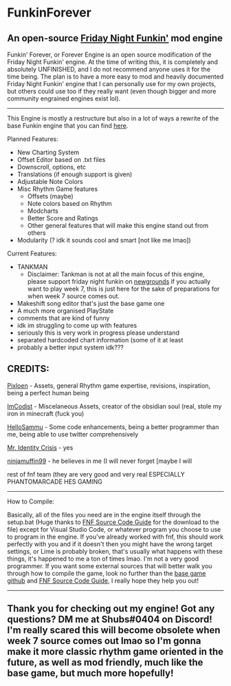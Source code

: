 # FunkinForever
An open-source [Friday Night Funkin'](https://www.newgrounds.com/portal/view/770371) mod engine
----------------------------------------------
Funkin' Forever, or Forever Engine is an open source modification of the Friday Night Funkin' engine. At the time of writing this, it is completely and absolutely UNFINISHED, and I do not recommend anyone uses it for the time being. The plan is to have a more easy to mod and heavily documented Friday Night Funkin' engine that I can personally use for my own projects, but others could use too if they really want (even though bigger and more community engrained engines exist lol).

----------------------------------------------
This Engine is mostly a restructure but also in a lot of ways a rewrite of the base Funkin engine that you can find [here](https://github.com/ninjamuffin99/Funkin).

Planned Features:
* New Charting System
* Offset Editor based on .txt files
* Downscroll, options, etc
* Translations (if enough support is given)
* Adjustable Note Colors
* Misc Rhythm Game features
  * Offsets (maybe)
  * Note colors based on Rhythm
  * Modcharts
  * Better Score and Ratings
  * Other general features that will make this engine stand out from others
* Modularity (? idk it sounds cool and smart [not like me lmao])

Current Features:
* TANKMAN
  * Disclaimer: Tankman is not at all the main focus of this engine, please support friday night funkin on [newgrounds](https://www.newgrounds.com/portal/view/770371) if you actually want to play week 7, this is just here for the sake of preparations for when week 7 source comes out.
* Makeshift song editor that's just the base game one
* A much more organised PlayState
* comments that are kind of funny
* idk im struggling to come up with features
* seriously this is very work in progress please understand
* separated hardcoded chart information (some of it at least
* probably a better input system idk???

CREDITS:
----------------------------------------------

[Pixloen](https://github.com/PixlJacket) - Assets, general Rhythm game expertise, revisions, inspiration, being a perfect human being

[ImCodist](https://github.com/ImCodist) - Miscelaneous Assets, creator of the obsidian soul (real, stole my iron in minecraft (fuck you)

[HelloSammu](https://github.com/hellosammu) - Some code enhancements, being a better programmer than me, being able to use twitter comprehensively



[Mr. Identity Crisis](https://twitter.com/MrIDCrisis) - yes

[ninjamuffin99](https://twitter.com/ninja_muffin99) - he believes in me (I will never forget [maybe I will

rest of fnf team (they are very good and very real ESPECIALLY PHANTOMARCADE HES GAMING

----------------------------------------------
How to Compile:

Basically, all of the files you need are in the engine itself through the setup.bat (Huge thanks to [FNF Source Code Guide](https://gamebanana.com/tuts/13798) for the download to the file) except for Visual Studio Code, or whatever program you choose to use to program in the engine. If you've already worked with fnf, this should work perfectly with you and if it doesn't then you might have the wrong target settings, or Lime is probably broken, that's usually what happens with these things, it's happened to me a ton of times lmao. I'm not a very good programmer.
If you want some external sources that will better walk you through how to compile the game, look no further than the [base game github](https://github.com/ninjamuffin99/Funkin) and [FNF Source Code Guide](https://gamebanana.com/tuts/13798), I really hope they help you out!

----------------------------------------------
Thank you for checking out my engine! Got any questions? DM me at Shubs#0404 on Discord!
I'm **really** scared this will become obsolete when week 7 source comes out lmao so I'm gonna make it more classic rhythm game oriented in the future, as well as mod friendly, much like the base game, but much more hopefully!
----------------------------------------------
